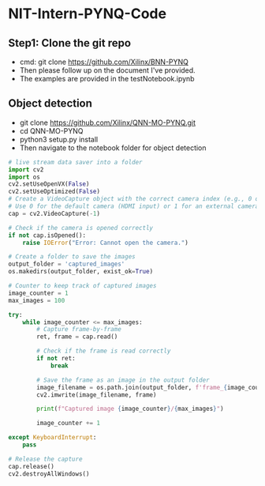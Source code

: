 # NIT-Intern-PYNQ-Code


## Step1: Clone the git repo

* cmd: git clone https://github.com/Xilinx/BNN-PYNQ
* Then please follow up on the document I've provided.
* The examples are provided in the testNotebook.ipynb



## Object detection 

* git clone https://github.com/Xilinx/QNN-MO-PYNQ.git
* cd QNN-MO-PYNQ
* python3 setup.py install
* Then navigate to the notebook folder for object detection

```python
# live stream data saver into a folder
import cv2
import os
cv2.setUseOpenVX(False)
cv2.setUseOptimized(False)
# Create a VideoCapture object with the correct camera index (e.g., 0 or 1)
# Use 0 for the default camera (HDMI input) or 1 for an external camera
cap = cv2.VideoCapture(-1)

# Check if the camera is opened correctly
if not cap.isOpened():
    raise IOError("Error: Cannot open the camera.")

# Create a folder to save the images
output_folder = 'captured_images'
os.makedirs(output_folder, exist_ok=True)

# Counter to keep track of captured images
image_counter = 1
max_images = 100

try:
    while image_counter <= max_images:
        # Capture frame-by-frame
        ret, frame = cap.read()

        # Check if the frame is read correctly
        if not ret:
            break

        # Save the frame as an image in the output folder
        image_filename = os.path.join(output_folder, f'frame_{image_counter:03d}.jpg')
        cv2.imwrite(image_filename, frame)

        print(f"Captured image {image_counter}/{max_images}")

        image_counter += 1

except KeyboardInterrupt:
    pass

# Release the capture
cap.release()
cv2.destroyAllWindows()


```

